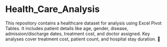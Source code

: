 # Health_Care_Analysis
This repository contains a healthcare dataset for analysis using Excel Pivot Tables. It includes patient details like age, gender, disease, admission/discharge dates, treatment cost, and doctor assigned. Key analyses cover treatment cost, patient count, and hospital stay duration. 🚀
